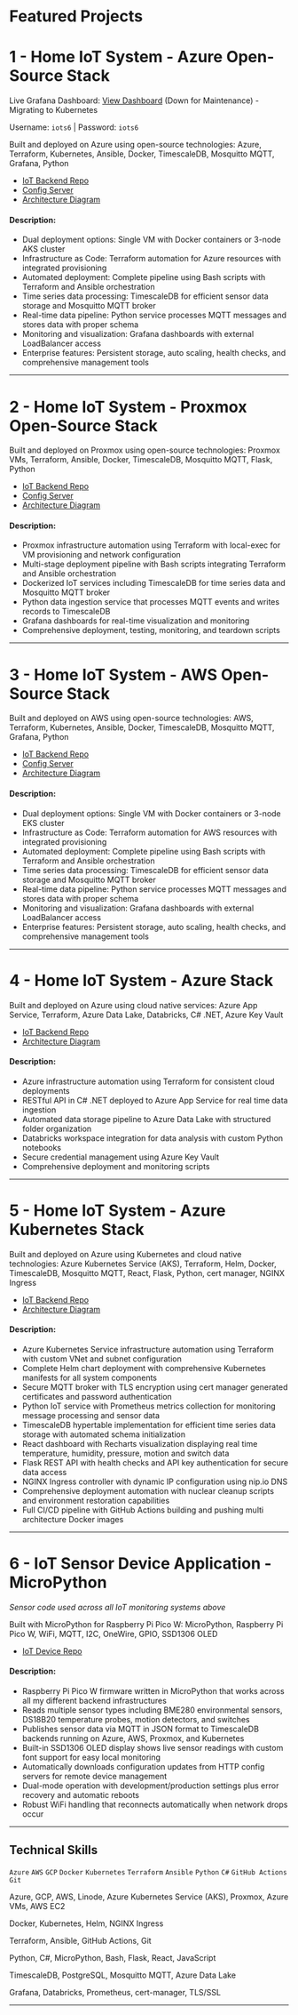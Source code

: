 # Featured Projects

# 1 - Home IoT System - Azure Open-Source Stack
Live Grafana Dashboard: [View Dashboard](http://172.174.9.109:3000/d/7fee1038-fef5-4ef6-811e-15ce95b87ea8/home-iot-monitoring-system-dashboard) (Down for Maintenance) - Migrating to Kubernetes

Username: `iots6` | Password: `iots6`

Built and deployed on Azure using open-source technologies:
Azure, Terraform, Kubernetes, Ansible, Docker, TimescaleDB, Mosquitto MQTT, Grafana, Python
- [IoT Backend Repo](https://github.com/nathandiez/iots6_az_oss)
- [Config Server](https://github.com/nathandiez/az_serveconfig)
- [Architecture Diagram](https://github.com/nathandiez/nathandiez/blob/main/architecture3.md)
#### Description:
- Dual deployment options: Single VM with Docker containers or 3-node AKS cluster
- Infrastructure as Code: Terraform automation for Azure resources with integrated provisioning
- Automated deployment: Complete pipeline using Bash scripts with Terraform and Ansible orchestration
- Time series data processing: TimescaleDB for efficient sensor data storage and Mosquitto MQTT broker
- Real-time data pipeline: Python service processes MQTT messages and stores data with proper schema
- Monitoring and visualization: Grafana dashboards with external LoadBalancer access
- Enterprise features: Persistent storage, auto scaling, health checks, and comprehensive management tools

---

# 2 - Home IoT System - Proxmox Open-Source Stack
Built and deployed on Proxmox using open-source technologies:
Proxmox VMs, Terraform, Ansible, Docker, TimescaleDB, Mosquitto MQTT, Flask, Python
- [IoT Backend Repo](https://github.com/nathandiez/iots6_prox_oss)
- [Config Server](https://github.com/nathandiez/prox_serveconfig)
- [Architecture Diagram](https://github.com/nathandiez/nathandiez/blob/main/architecture2.md)
#### Description:
- Proxmox infrastructure automation using Terraform with local-exec for VM provisioning and network configuration
- Multi-stage deployment pipeline with Bash scripts integrating Terraform and Ansible orchestration
- Dockerized IoT services including TimescaleDB for time series data and Mosquitto MQTT broker
- Python data ingestion service that processes MQTT events and writes records to TimescaleDB
- Grafana dashboards for real-time visualization and monitoring
- Comprehensive deployment, testing, monitoring, and teardown scripts
  
---

# 3 - Home IoT System - AWS Open-Source Stack
Built and deployed on AWS using open-source technologies:
AWS, Terraform, Kubernetes, Ansible, Docker, TimescaleDB, Mosquitto MQTT, Grafana, Python
- [IoT Backend Repo](https://github.com/nathandiez/iots6_aws_oss)
- [Config Server](https://github.com/nathandiez/aws_serveconfig)
- [Architecture Diagram](https://github.com/nathandiez/nathandiez/blob/main/architecture5.md)
#### Description:
- Dual deployment options: Single VM with Docker containers or 3-node EKS cluster
- Infrastructure as Code: Terraform automation for AWS resources with integrated provisioning
- Automated deployment: Complete pipeline using Bash scripts with Terraform and Ansible orchestration
- Time series data processing: TimescaleDB for efficient sensor data storage and Mosquitto MQTT broker
- Real-time data pipeline: Python service processes MQTT messages and stores data with proper schema
- Monitoring and visualization: Grafana dashboards with external LoadBalancer access
- Enterprise features: Persistent storage, auto scaling, health checks, and comprehensive management tools

---

# 4 - Home IoT System - Azure Stack
Built and deployed on Azure using cloud native services:
Azure App Service, Terraform, Azure Data Lake, Databricks, C# .NET, Azure Key Vault
- [IoT Backend Repo](https://github.com/nathandiez/iots6_az_paas)
- [Architecture Diagram](https://github.com/nathandiez/nathandiez/blob/main/architecture.md)
#### Description:
- Azure infrastructure automation using Terraform for consistent cloud deployments
- RESTful API in C# .NET deployed to Azure App Service for real time data ingestion
- Automated data storage pipeline to Azure Data Lake with structured folder organization
- Databricks workspace integration for data analysis with custom Python notebooks
- Secure credential management using Azure Key Vault
- Comprehensive deployment and monitoring scripts

---

# 5 - Home IoT System - Azure Kubernetes Stack
Built and deployed on Azure using Kubernetes and cloud native technologies:
Azure Kubernetes Service (AKS), Terraform, Helm, Docker, TimescaleDB, Mosquitto MQTT, React, Flask, Python, cert manager, NGINX Ingress
- [IoT Backend Repo](https://github.com/nathandiez/iots2)
- [Architecture Diagram](https://github.com/nathandiez/nathandiez/blob/main/architecture4.md)
#### Description:
- Azure Kubernetes Service infrastructure automation using Terraform with custom VNet and subnet configuration
- Complete Helm chart deployment with comprehensive Kubernetes manifests for all system components
- Secure MQTT broker with TLS encryption using cert manager generated certificates and password authentication
- Python IoT service with Prometheus metrics collection for monitoring message processing and sensor data
- TimescaleDB hypertable implementation for efficient time series data storage with automated schema initialization
- React dashboard with Recharts visualization displaying real time temperature, humidity, pressure, motion and switch data
- Flask REST API with health checks and API key authentication for secure data access
- NGINX Ingress controller with dynamic IP configuration using nip.io DNS
- Comprehensive deployment automation with nuclear cleanup scripts and environment restoration capabilities
- Full CI/CD pipeline with GitHub Actions building and pushing multi architecture Docker images

---

# 6 - IoT Sensor Device Application - MicroPython
*Sensor code used across all IoT monitoring systems above*

Built with MicroPython for Raspberry Pi Pico W:
MicroPython, Raspberry Pi Pico W, WiFi, MQTT, I2C, OneWire, GPIO, SSD1306 OLED
- [IoT Device Repo](https://github.com/nathandiez/picosensor)
#### Description:
- Raspberry Pi Pico W firmware written in MicroPython that works across all my different backend infrastructures
- Reads multiple sensor types including BME280 environmental sensors, DS18B20 temperature probes, motion detectors, and switches
- Publishes sensor data via MQTT in JSON format to TimescaleDB backends running on Azure, AWS, Proxmox, and Kubernetes
- Built-in SSD1306 OLED display shows live sensor readings with custom font support for easy local monitoring
- Automatically downloads configuration updates from HTTP config servers for remote device management
- Dual-mode operation with development/production settings plus error recovery and automatic reboots
- Robust WiFi handling that reconnects automatically when network drops occur

---

## Technical Skills
`Azure` `AWS` `GCP` `Docker` `Kubernetes` `Terraform` `Ansible` `Python` `C#` `GitHub Actions` `Git`


Azure, GCP, AWS, Linode, Azure Kubernetes Service (AKS), Proxmox, Azure VMs, AWS EC2

Docker, Kubernetes, Helm, NGINX Ingress

Terraform, Ansible, GitHub Actions, Git

Python, C#, MicroPython, Bash, Flask, React, JavaScript

TimescaleDB, PostgreSQL, Mosquitto MQTT, Azure Data Lake

Grafana, Databricks, Prometheus, cert-manager, TLS/SSL

---
